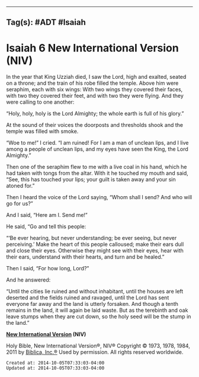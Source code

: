 
---
Tag(s): #ADT #Isaiah
---

# Isaiah 6 New International Version (NIV)

In the year that King Uzziah died, I saw the Lord, high and exalted, seated on a throne; and the train of his robe filled the temple. Above him were seraphim, each with six wings: With two wings they covered their faces, with two they covered their feet, and with two they were flying. And they were calling to one another:

“Holy, holy, holy is the Lord Almighty;
 the whole earth is full of his glory.”

At the sound of their voices the doorposts and thresholds shook and the temple was filled with smoke.

“Woe to me!” I cried. “I am ruined! For I am a man of unclean lips, and I live among a people of unclean lips, and my eyes have seen the King, the Lord Almighty.”

Then one of the seraphim flew to me with a live coal in his hand, which he had taken with tongs from the altar. With it he touched my mouth and said, “See, this has touched your lips; your guilt is taken away and your sin atoned for.”

Then I heard the voice of the Lord saying, “Whom shall I send? And who will go for us?”

And I said, “Here am I. Send me!”

He said, “Go and tell this people:

“‘Be ever hearing, but never understanding;
 be ever seeing, but never perceiving.’
Make the heart of this people calloused;
 make their ears dull
 and close their eyes.
Otherwise they might see with their eyes,
 hear with their ears,
 understand with their hearts,
and turn and be healed.”

Then I said, “For how long, Lord?”

And he answered:

“Until the cities lie ruined
 and without inhabitant,
until the houses are left deserted
 and the fields ruined and ravaged,
until the Lord has sent everyone far away
 and the land is utterly forsaken.
And though a tenth remains in the land,
 it will again be laid waste.
But as the terebinth and oak
 leave stumps when they are cut down,
 so the holy seed will be the stump in the land.”

**[New International Version](https://www.biblegateway.com/versions/New-International-Version-NIV-Bible/) (NIV)**

Holy Bible, New International Version®, NIV® Copyright © 1973, 1978, 1984, 2011 by [Biblica, Inc.®](http://www.biblica.com/) Used by permission. All rights reserved worldwide.

    Created at: 2014-10-05T07:33:03-04:00
    Updated at: 2014-10-05T07:33:03-04:00

